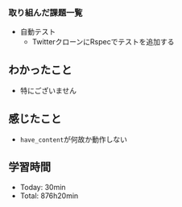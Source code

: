### 取り組んだ課題一覧
- 自動テスト
  - TwitterクローンにRspecでテストを追加する
## わかったこと
- 特にございません
## 感じたこと
- `have_content`が何故か動作しない
## 学習時間
- Today: 30min
- Total: 876h20min